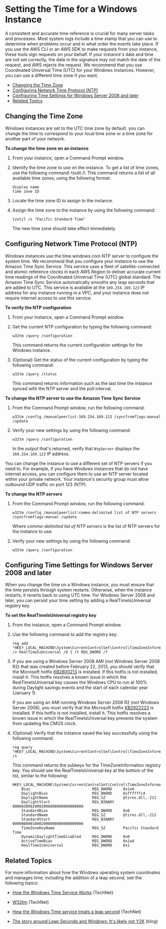 # Setting the Time for a Windows Instance<a name="windows-set-time"></a>

A consistent and accurate time reference is crucial for many server tasks and processes\. Most system logs include a time stamp that you can use to determine when problems occur and in what order the events take place\. If you use the AWS CLI or an AWS SDK to make requests from your instance, these tools sign requests on your behalf\. If your instance's date and time are not set correctly, the date in the signature may not match the date of the request, and AWS rejects the request\. We recommend that you use Coordinated Universal Time \(UTC\) for your Windows instances\. However, you can use a different time zone if you want\.


+ [Changing the Time Zone](#windows-changing-time-zone)
+ [Configuring Network Time Protocol \(NTP\)](#windows-configuring-ntp)
+ [Configuring Time Settings for Windows Server 2008 and later](#windows-persisting-time-changes-w2k8)
+ [Related Topics](#server-time-related-topics)

## Changing the Time Zone<a name="windows-changing-time-zone"></a>

Windows instances are set to the UTC time zone by default\. you can change the time to correspond to your local time zone or a time zone for another part of your network\.

**To change the time zone on an instance**

1. From your instance, open a Command Prompt window\.

1. Identify the time zone to use on the instance\. To get a list of time zones, use the following command: tzutil /l\. This command returns a list of all available time zones, using the following format:

   ```
   display name
   time zone ID
   ```

1. Locate the time zone ID to assign to the instance\.

1. Assign the time zone to the instance by using the following command:

   ```
   tzutil /s "Pacific Standard Time"
   ```

   The new time zone should take effect immediately\.

## Configuring Network Time Protocol \(NTP\)<a name="windows-configuring-ntp"></a>

Windows instances use the time\.windows\.com NTP server to configure the system time\. We recommend that you configure your instance to use the Amazon Time Sync Service\. This service uses a fleet of satellite\-connected and atomic reference clocks in each AWS Region to deliver accurate current time readings of the Coordinated Universal Time \(UTC\) global standard\. The Amazon Time Sync Service automatically smooths any leap seconds that are added to UTC\. This service is available at the `169.254.169.123` IP address for any instance running in a VPC, and your instance does not require internet access to use this service\.

**To verify the NTP configuration**

1. From your instance, open a Command Prompt window\.

1. Get the current NTP configuration by typing the following command:

   ```
   w32tm /query /configuration
   ```

   This command returns the current configuration settings for the Windows instance\.

1. \(Optional\) Get the status of the current configuration by typing the following command:

   ```
   w32tm /query /status
   ```

   This command returns information such as the last time the instance synced with the NTP server and the poll interval\.

**To change the NTP server to use the Amazon Time Sync Service**

1. From the Command Prompt window, run the following command:

   ```
   w32tm /config /manualpeerlist:169.254.169.123 /syncfromflags:manual /update
   ```

1. Verify your new settings by using the following command:

   ```
   w32tm /query /configuration
   ```

   In the output that's returned, verify that `NtpServer` displays the `169.254.169.123` IP address\.

You can change the instance to use a different set of NTP servers if you need to\. For example, if you have Windows instances that do not have internet access, you can configure them to use an NTP server located within your private network\. Your instance's security group must allow outbound UDP traffic on port 123 \(NTP\)\.

**To change the NTP servers**

1. From the Command Prompt window, run the following command:

   ```
   w32tm /config /manualpeerlist:comma-delimited list of NTP servers /syncfromflags:manual /update
   ```

   Where *comma\-delimited list of NTP servers* is the list of NTP servers for the instance to use\.

1. Verify your new settings by using the following command:

   ```
   w32tm /query /configuration
   ```

## Configuring Time Settings for Windows Server 2008 and later<a name="windows-persisting-time-changes-w2k8"></a>

When you change the time on a Windows instance, you must ensure that the time persists through system restarts\. Otherwise, when the instance restarts, it reverts back to using UTC time\. For Windows Server 2008 and later, you can persist your time setting by adding a RealTimeIsUniversal registry key\.

**To set the RealTimeIsUniversal registry key**

1. From the instance, open a Command Prompt window\.

1. Use the following command to add the registry key:

   ```
   reg add "HKEY_LOCAL_MACHINE\System\CurrentControlSet\Control\TimeZoneInformation" /v RealTimeIsUniversal /d 1 /t REG_DWORD /f
   ```

1. If you are using a Windows Server 2008 AMI \(*not* Windows Server 2008 R2\) that was created before February 22, 2013, you should verify that the Microsoft hotfix [KB2800213](http://support.microsoft.com/default.aspx?scid=kb;EN-US;2800213) is installed\. If this hotfix is not installed, install it\. This hotfix resolves a known issue in which the RealTimeIsUniversal key causes the Windows CPU to run at 100% during Daylight savings events and the start of each calendar year \(January 1\)\.

   If you are using an AMI running Windows Server 2008 R2 \(*not* Windows Server 2008\), you must verify that the Microsoft hotfix [KB2922223](http://support.microsoft.com/default.aspx?scid=kb;EN-US;2922223) is installed\. If this hotfix is not installed, install it\. This hotfix resolves a known issue in which the RealTimeIsUniversal key prevents the system from updating the CMOS clock\.

1. \(Optional\) Verify that the instance saved the key successfully using the following command:

   ```
   reg query "HKEY_LOCAL_MACHINE\System\CurrentControlSet\Control\TimeZoneInformation" /s
   ```

   This command returns the subkeys for the TimeZoneInformation registry key\. You should see the RealTimeIsUniversal key at the bottom of the list, similar to the following:

   ```
   HKEY_LOCAL_MACHINE\System\CurrentControlSet\Control\TimeZoneInformation
       Bias                            REG_DWORD     0x1e0
       DaylightBias                    REG_DWORD     0xffffffc4
       DaylightName                    REG_SZ        @tzres.dll,-211
       DaylightStart                   REG_BINARY    00000300020002000000000000000000
       StandardBias                    REG_DWORD     0x0
       StandardName                    REG_SZ        @tzres.dll,-212
       StandardStart                   REG_BINARY    00000B00010002000000000000000000
       TimeZoneKeyName                 REG_SZ        Pacific Standard Time
       DynamicDaylightTimeDisabled     REG_DWORD     0x0
       ActiveTimeBias                  REG_DWORD     0x1a4
       RealTimeIsUniversal             REG_DWORD     0x1
   ```

## Related Topics<a name="server-time-related-topics"></a>

For more information about how the Windows operating system coordinates and manages time, including the addition of a leap second, see the following topics:

+ [How the Windows Time Service Works](https://technet.microsoft.com/en-us/library/cc773013.aspx) \(TechNet\)

+ [W32tm](https://technet.microsoft.com/en-us/library/bb491016.aspx) \(TechNet\)

+ [How the Windows Time service treats a leap second](https://support.microsoft.com/en-us/kb/909614) \(TechNet\)

+ [The story around Leap Seconds and Windows: It's likely not Y2K](http://blogs.msdn.com/b/mthree/archive/2015/01/08/leap-seconds-010815.aspx) \(blog\)